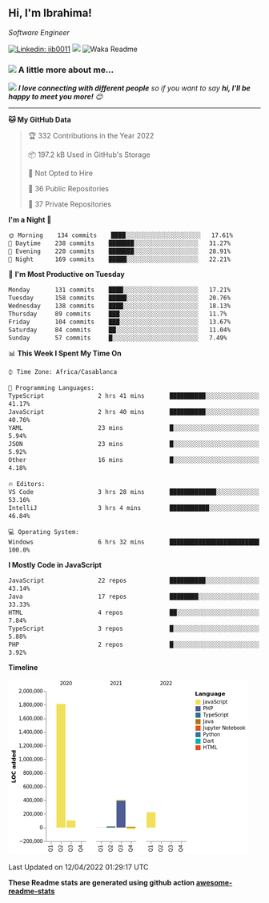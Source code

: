<h2>Hi, I'm Ibrahima! </h2>
<p><em>Software Engineer 
</em></p>


[![Linkedin: iib0011](https://img.shields.io/badge/-iib0011-blue?style=flat-square&logo=Linkedin&logoColor=white&link=https://www.linkedin.com/in/iib0011/)](https://www.linkedin.com/in/iib0011/)
![](https://visitor-badge.glitch.me/badge?page_id=iib0011)
![Waka Readme](https://github.com/iib0011/iib0011/workflows/Waka%20Readme/badge.svg)


### <img src="https://media.giphy.com/media/VgCDAzcKvsR6OM0uWg/giphy.gif" width="50"> A little more about me...  


<img src="https://media.giphy.com/media/LnQjpWaON8nhr21vNW/giphy.gif" width="60"> <em><b>I love connecting with different people</b> so if you want to say <b>hi, I'll be happy to meet you more!</b> 😊</em>

---
<!--START_SECTION:waka-->
**🐱 My GitHub Data** 

> 🏆 332 Contributions in the Year 2022
 > 
> 📦 197.2 kB Used in GitHub's Storage 
 > 
> 🚫 Not Opted to Hire
 > 
> 📜 36 Public Repositories 
 > 
> 🔑 37 Private Repositories  
 > 
**I'm a Night 🦉** 

```text
🌞 Morning    134 commits    ████░░░░░░░░░░░░░░░░░░░░░   17.61% 
🌆 Daytime    238 commits    ███████░░░░░░░░░░░░░░░░░░   31.27% 
🌃 Evening    220 commits    ███████░░░░░░░░░░░░░░░░░░   28.91% 
🌙 Night      169 commits    █████░░░░░░░░░░░░░░░░░░░░   22.21%

```
📅 **I'm Most Productive on Tuesday** 

```text
Monday       131 commits    ████░░░░░░░░░░░░░░░░░░░░░   17.21% 
Tuesday      158 commits    █████░░░░░░░░░░░░░░░░░░░░   20.76% 
Wednesday    138 commits    ████░░░░░░░░░░░░░░░░░░░░░   18.13% 
Thursday     89 commits     ███░░░░░░░░░░░░░░░░░░░░░░   11.7% 
Friday       104 commits    ███░░░░░░░░░░░░░░░░░░░░░░   13.67% 
Saturday     84 commits     ██░░░░░░░░░░░░░░░░░░░░░░░   11.04% 
Sunday       57 commits     █░░░░░░░░░░░░░░░░░░░░░░░░   7.49%

```


📊 **This Week I Spent My Time On** 

```text
⌚︎ Time Zone: Africa/Casablanca

💬 Programming Languages: 
TypeScript               2 hrs 41 mins       ██████████░░░░░░░░░░░░░░░   41.17% 
JavaScript               2 hrs 40 mins       ██████████░░░░░░░░░░░░░░░   40.76% 
YAML                     23 mins             █░░░░░░░░░░░░░░░░░░░░░░░░   5.94% 
JSON                     23 mins             █░░░░░░░░░░░░░░░░░░░░░░░░   5.92% 
Other                    16 mins             █░░░░░░░░░░░░░░░░░░░░░░░░   4.18%

🔥 Editors: 
VS Code                  3 hrs 28 mins       █████████████░░░░░░░░░░░░   53.16% 
IntelliJ                 3 hrs 4 mins        ███████████░░░░░░░░░░░░░░   46.84%

💻 Operating System: 
Windows                  6 hrs 32 mins       █████████████████████████   100.0%

```

**I Mostly Code in JavaScript** 

```text
JavaScript               22 repos            ██████████░░░░░░░░░░░░░░░   43.14% 
Java                     17 repos            ████████░░░░░░░░░░░░░░░░░   33.33% 
HTML                     4 repos             ██░░░░░░░░░░░░░░░░░░░░░░░   7.84% 
TypeScript               3 repos             █░░░░░░░░░░░░░░░░░░░░░░░░   5.88% 
PHP                      2 repos             █░░░░░░░░░░░░░░░░░░░░░░░░   3.92%

```


**Timeline**

![Chart not found](https://raw.githubusercontent.com/iib0011/iib0011/master/charts/bar_graph.png) 


 Last Updated on 12/04/2022 01:29:17 UTC
<!--END_SECTION:waka-->

**These Readme stats are generated using github action [awesome-readme-stats](https://github.com/iib0011/waka-readme-stats)**
